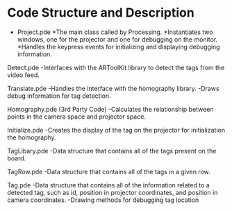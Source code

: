 Code Structure and Description
==============================

* Project.pde
	*The main class called by Processing. 
	*Instantiates two windows, one for the projector and one for debugging on the monitor. 
	*Handles the keypress events for initializing and displaying debugging information.

Detect.pde
	-Interfaces with the ARToolKit library to detect the tags from the video feed.

Translate.pde
	-Handles the interface with the homography library.
	-Draws debug information for tag detection.

Homography.pde (3rd Party Code)
	-Calculates the relationship between points in the camera space and projector space. 

Initialize.pde
	-Creates the display of the tag on the projector for initialization the homography.

TagLibary.pde
	-Data structure that contains all of the tags present on the board.

TagRow.pde
	-Data structure that contains all of the tags in a given row.

Tag.pde
	-Data structure that contains all of the information related to a detected tag, such as id, position in projector coordinates, and position in camera coordinates. 
	-Drawing methods for debugging tag location

